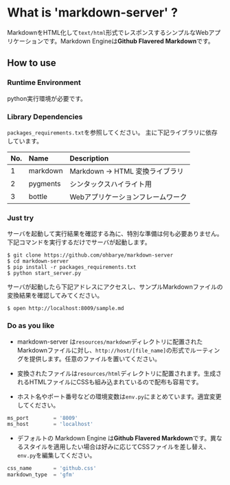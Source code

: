 # What is 'markdown-server' ?
MarkdownをHTML化して`text/html`形式でレスポンスするシンプルなWebアプリケーションです。Markdown Engineは**Github Flavered Markdown**です。

## How to use

### Runtime Environment
python実行環境が必要です。

### Library Dependencies
`packages_requirements.txt`を参照してください。
主に下記ライブラリに依存しています。

|No.|Name|Description|
|:---|:---|:---|
|1|markdown|Markdown -> HTML 変換ライブラリ|
|2|pygments|シンタックスハイライト用|
|3|bottle|Webアプリケーションフレームワーク|

### Just try
サーバを起動して実行結果を確認する為に、特別な準備は何も必要ありません。
下記コマンドを実行するだけでサーバが起動します。

```
$ git clone https://github.com/ohbarye/markdown-server
$ cd markdown-server
$ pip install -r packages_requirements.txt
$ python start_server.py
```

サーバが起動したら下記アドレスにアクセスし、サンプルMarkdownファイルの変換結果を確認してみてください。
```
$ open http://localhost:8009/sample.md
```

### Do as you like
* markdown-server は`resources/markdown`ディレクトリに配置されたMarkdownファイルに対し、`http://host/[file_name]`の形式でルーティングを提供します。任意のファイルを置いてください。

* 変換されたファイルは`resources/html`ディレクトリに配置されます。生成されるHTMLファイルにCSSも組み込まれているので配布も容易です。

* ホスト名やポート番号などの環境変数は`env.py`にまとめています。適宜変更してください。
```python
ms_port        = '8009'
ms_host        = 'localhost'
```

* デフォルトの Markdown Engine は**Github Flavered Markdown**です。異なるスタイルを適用したい場合は好みに応じてCSSファイルを差し替え、`env.py`を編集してください。
```python
css_name       = 'github.css'
markdown_type  = 'gfm'
```
